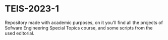 # TEIS-2023-1
Repository made with academic purposes, on it you'll find all the projects of Sofware Engineering Special Topics course, and some scripts from the used editorial.
